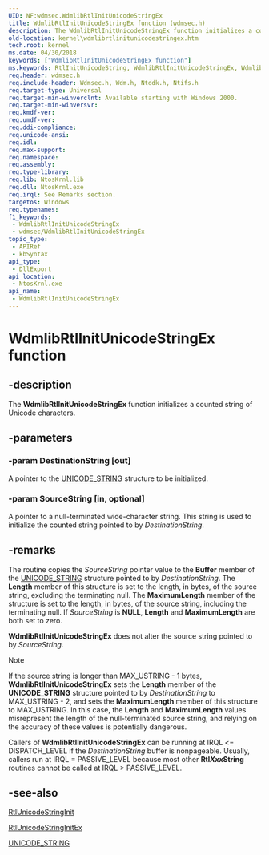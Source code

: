 ```yaml
---
UID: NF:wdmsec.WdmlibRtlInitUnicodeStringEx
title: WdmlibRtlInitUnicodeStringEx function (wdmsec.h)
description: The WdmlibRtlInitUnicodeStringEx function initializes a counted string of Unicode characters.
old-location: kernel\wdmlibrtlinitunicodestringex.htm
tech.root: kernel
ms.date: 04/30/2018
keywords: ["WdmlibRtlInitUnicodeStringEx function"]
ms.keywords: RtlInitUnicodeString, WdmlibRtlInitUnicodeStringEx, WdmlibRtlInitUnicodeStringEx function [Kernel-Mode Driver Architecture], kernel.wdmlibrtlinitunicodestringex, wdmsec/RtlInitUnicodeString, wdmsec/WdmlibRtlInitUnicodeStringEx
req.header: wdmsec.h
req.include-header: Wdmsec.h, Wdm.h, Ntddk.h, Ntifs.h
req.target-type: Universal
req.target-min-winverclnt: Available starting with Windows 2000.
req.target-min-winversvr: 
req.kmdf-ver: 
req.umdf-ver: 
req.ddi-compliance: 
req.unicode-ansi: 
req.idl: 
req.max-support: 
req.namespace: 
req.assembly: 
req.type-library: 
req.lib: NtosKrnl.lib
req.dll: NtosKrnl.exe
req.irql: See Remarks section.
targetos: Windows
req.typenames: 
f1_keywords:
 - WdmlibRtlInitUnicodeStringEx
 - wdmsec/WdmlibRtlInitUnicodeStringEx
topic_type:
 - APIRef
 - kbSyntax
api_type:
 - DllExport
api_location:
 - NtosKrnl.exe
api_name:
 - WdmlibRtlInitUnicodeStringEx
---
```


# WdmlibRtlInitUnicodeStringEx function


## -description

The **WdmlibRtlInitUnicodeStringEx** function initializes a counted string of Unicode characters.

## -parameters

### -param DestinationString [out]


A pointer to the [UNICODE_STRING](/windows/win32/api/ntdef/ns-ntdef-_unicode_string) structure to be initialized.

### -param SourceString [in, optional]


A pointer to a null-terminated wide-character string. This string is used to initialize the counted string pointed to by *DestinationString*.

## -remarks

The routine copies the *SourceString* pointer value to the **Buffer** member of the [UNICODE_STRING](/windows/win32/api/ntdef/ns-ntdef-_unicode_string) structure pointed to by *DestinationString*. The **Length** member of this structure is set to the length, in bytes, of the source string, excluding the terminating null. The **MaximumLength** member of the structure is set to the length, in bytes, of the source string, including the terminating null. If *SourceString* is **NULL**, **Length** and **MaximumLength** are both set to zero.

**WdmlibRtlInitUnicodeStringEx** does not alter the source string pointed to by *SourceString*.

> [!NOTE]
>If the source string is longer than MAX_USTRING - 1 bytes, **WdmlibRtlInitUnicodeStringEx** sets the **Length** member of the **UNICODE_STRING** structure pointed to by *DestinationString* to MAX_USTRING - 2, and sets the **MaximumLength** member of this structure to MAX_USTRING.  In this case, the **Length** and **MaximumLength** values misrepresent the length of the null-terminated source string, and relying on the accuracy of these values is potentially dangerous.


Callers of **WdmlibRtlInitUnicodeStringEx** can be running at IRQL <= DISPATCH_LEVEL if the *DestinationString* buffer is nonpageable. Usually, callers run at IRQL = PASSIVE_LEVEL because most other **Rtl*Xxx*String** routines cannot be called at IRQL > PASSIVE_LEVEL.

## -see-also

[RtlUnicodeStringInit](../ntstrsafe/nf-ntstrsafe-rtlunicodestringinit.md) 

[RtlUnicodeStringInitEx](../ntstrsafe/nf-ntstrsafe-rtlunicodestringinitex.md) 

[UNICODE_STRING](/windows/win32/api/ntdef/ns-ntdef-_unicode_string)


